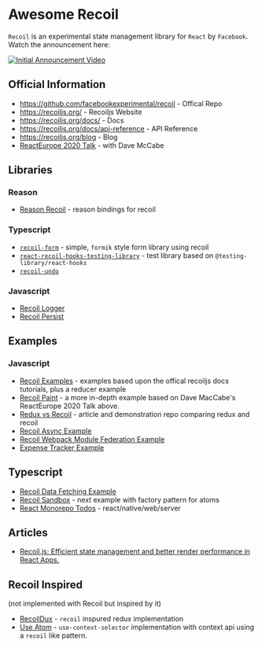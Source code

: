 # Awesome Recoil

`Recoil` is an experimental state management library for `React` by `Facebook`. Watch the announcement here:

[![Initial Announcement Video](http://img.youtube.com/vi/_ISAA_Jt9kI/0.jpg)](http://www.youtube.com/watch?v=_ISAA_Jt9kI "Recoil React")

## Official Information
- https://github.com/facebookexperimental/recoil - Offical Repo
- https://recoiljs.org/ - Recoiljs Website
- https://recoiljs.org/docs/ - Docs
- https://recoiljs.org/docs/api-reference - API Reference
- https://recoiljs.org/blog - Blog
- [ReactEurope 2020 Talk](https://www.youtube.com/watch?v=_ISAA_Jt9kI) - with Dave McCabe

## Libraries

### Reason
- [Reason Recoil](https://github.com/bloodyowl/reason-recoil) - reason bindings for recoil

### Typescript 
- [`recoil-form`](https://github.com/serverscom/recoil-form) - simple, `formik` style form library using recoil
- [`react-recoil-hooks-testing-library`](https://github.com/inturn/react-recoil-hooks-testing-library) - test library based on `@testing-library/react-hooks`
- [`recoil-undo`](https://github.com/SawyerHood/recoil-undo) 

### Javascript
- [Recoil Logger](https://github.com/polemius/recoil-logger)
- [Recoil Persist](https://github.com/polemius/recoil-persist)

## Examples

### Javascript
- [Recoil Examples](https://github.com/GeoffCox/recoil-examples) - examples based upon the offical recoiljs docs tutorials, plus a reducer example
- [Recoil Paint](https://github.com/JimLiu/recoil-paint) - a more in-depth example based on Dave MacCabe's ReactEurope 2020 Talk above.
- [Redux vs Recoil](https://github.com/chandan-reddy-k/redux-vs-recoil-example) - article and demonstration repo comparing redux and recoil 
- [Recoil Async Example](https://github.com/shubhaemk/recoil-async-example)
- [Recoil Webpack Module Federation Example](https://github.com/jherr/wp5-recoil)
- [Expense Tracker Example](https://github.com/japiirainen/recoilJS-expense-tracker)

## Typescript
- [Recoil Data Fetching Example](https://github.com/sibelius/recoil-data-fetching)
- [Recoil Sandbox](https://github.com/takefumi-yoshii/recoil-sandbox) - next example with factory pattern for atoms
- [React Monorepo Todos](https://github.com/Streeterxs/recoil-monorepo-todos) - react/native/web/server
## Articles
- [Recoil.js: Efficient state management and better render performance in React Apps.](http://medium.com/@sk950121/recoil-js-efficient-state-management-and-better-render-performance-in-react-apps-f3aaf7df96ba)


## Recoil Inspired
(not implemented with Recoil but inspired by it)

- [RecoilDux](https://github.com/dai-shi/recoildux) - `recoil` inspured redux implementation
- [Use Atom](https://github.com/dai-shi/use-atom) - `use-context-selector` implementation with context api using a `recoil` like pattern. 
